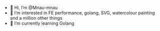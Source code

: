 - 👋 Hi, I’m @Mnau-mnau
- 👀 I’m interested in FE performance, golang, SVG, watercolour painting and a million other things
- 🌱 I’m currently learning Golang

<!---
Mnau-mnau/Mnau-mnau is a ✨ special ✨ repository because its `README.md` (this file) appears on your GitHub profile.
You can click the Preview link to take a look at your changes.
--->
